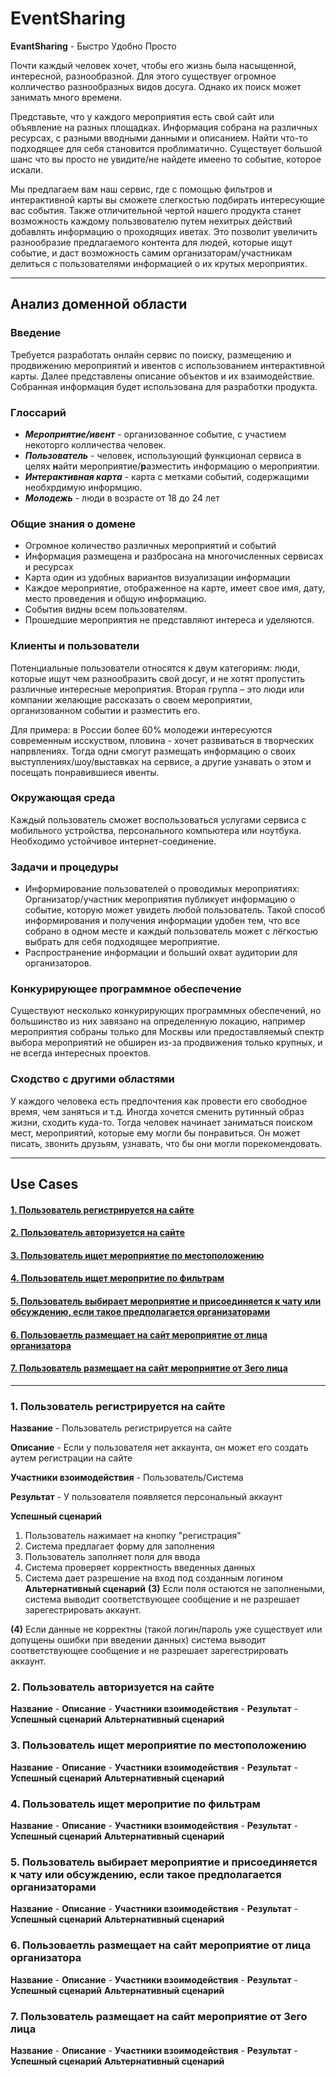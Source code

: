 # EventSharing
**EvantSharing** - Быстро Удобно Просто

Почти каждый человек хочет, чтобы его жизнь была насыщенной, интересной, разнообразной. Для этого существуег огромное колличество разнообразных видов досуга. Однако их поиск может занимать много времени.

Представьте, что у каждого мероприятия есть свой сайт или объявление на разных площадках. Информация собрана на различных ресурсах, с разными вводными данными и описанием. Найти что-то подходящее для себя становится проблиматично. Существует большой шанс что вы просто не увидите/не найдете имеено то событие, которое искали. 

Мы предлагаем вам наш сервис, где с помощью фильтров и интерактивной карты вы сможете слегкостью подбирать интересующие вас события. Также отличительной чертой нашего продукта станет возможность каждому пользвователю путем нехитрых действий добавлять информацию о проходящих иветах. Это позволит увеличить разнообразие предлагаемого контента для людей, которые ищут событие, и даст возможность самим организаторам/участникам делиться с пользователями информацией о их крутых мероприятих.
***
## Анализ доменной области
### Введение
Требуется разработать онлайн сервис по поиску, размещению и продвижению мероприятий и ивентов с использованием интерактивной карты. Далее представлены описание объектов и их взаимодействие. Собранная информация будет использована для разработки продукта.
### Глоссарий
* ***Мероприятие/ивент*** - организованное событие, с участием некоторго колличества человек.
* ***Пользователь*** - человек, использующий функционал сервиса в целях **н**айти мероприятие/**р**азместить информацию о мероприятии.
* ***Интерактивная карта*** - карта с метками событий, содержащими необхрдимую информцию.
* ***Молодежь*** - люди в возрасте от 18 до 24 лет
### Общие знания о домене
* Огромное количество различных мероприятий и событий
* Информация размещена и разбросана на многочисленных сервисах и ресурсах
* Карта один из удобных вариантов визуализации информации
* Каждое мероприятие, отображенное на карте, имеет свое имя, дату, место проведения и общую информацию.
* События видны всем пользователям.
* Прошедшие мероприятия не представляют интереса и уделяются.
### Клиенты и пользователи
Потенциальные пользователи относятся к двум категориям: люди, которые ищут чем разнообразить свой досуг, и не хотят пропустить различные интересные мероприятия. Вторая группа – это люди или компании желающие рассказать о своем мероприятии, организованном событии и разместить его.

Для примера: в России более 60% молодежи интересуются современным исскуством, пловина - хочет развиваться в творческих напрвлениях. Тогда одни смогут размещать информацию о своих выступлениях/шоу/выставках на сервисе, а другие узнавать о этом и посещать понравившиеся ивенты.
### Окружающая среда
Каждый пользователь сможет воспользоваться услугами сервиса с мобильного устройства, персонального компьютера или ноутбука. Необходимо устойчивое интернет-соединение.
### Задачи и процедуры
* Информирование пользователей о проводимых мероприятиях: Организатор/участник мероприятия публикует информацию о событие, которую может увидеть любой пользователь.
Такой способ информирования и получения информации удобен тем, что все собрано в одном месте и каждый пользователь может с лёгкостью выбрать для себя подходящее мероприятие.
* Распространение информации и больший охват аудитории для организаторов.
### Конкурирующее программное обеспечение
Существуют несколько конкурирующих программных обеспечений, но большинство из них завязано на определенную локацию, например мероприятия собраны только для Москвы или предоставляемый спектр выбора мероприятий не обширен из-за продвижения только крупных, и не всегда интересных проектов.
### Сходство с другими областями
У каждого человека есть предпочтения как провести его свободное время, чем заняться и т.д. Иногда хочется сменить рутинный образ жизни, сходить куда-то. Тогда человек начинает заниматься поиском мест, мероприятий, которые ему могли бы понравиться. Он может писать, звонить друзьям, узнавать, что бы они могли порекомендовать.
***
## Use Cases
#### [1. Пользователь регистрируется на сайте](#usecase_1)
#### [2. Пользователь авторизуется на сайте](#usecase_2)
#### [3. Пользователь ищет мероприятие по местоположению](#usecase_3)
#### [4. Пользователь ищет меропритие по фильтрам](#usecase_4)
#### [5. Пользователь выбирает мероприятие и присоединяется к чату или обсуждению, если такое предполагается организаторами](#usecase_5)
#### [6. Пользоваетль размещает на сайт мероприятие от лица организатора](#usecase_6)
#### [7. Пользователь размещает на сайт мероприятие от 3его лица](#usecase_7)
---
<a name = "usecase_1"></a>
### 1. Пользователь регистрируется на сайте
**Название** - Пользователь регистрируется на сайте

**Описание** - Если у пользователя нет аккаунта, он может его создать аутем регистрации на сайте

**Участники взоимодействия** - Пользователь/Система

**Результат** - У пользователя появляется персональный аккаунт

**Успешный сценарий**
1. Пользователь нажимает на кнопку "регистрация"
2. Система предлагает форму для заполнения
3. Пользователь заполняет поля для ввода
4. Система проверяет корректность введенных данных
5. Система дает разрешение на вход под созданным логином
**Альтернативный сценарий**
**(3)** Если поля остаются не заполнеными, система выводит соответствующее сообщение и не разрешает зарегестрировать аккаунт.

**(4)** Если данные не корректны (такой логин/пароль уже существует или допущены ошибки при введении данных) система выводит соответствующее сообщение и не разрешает зарегестрировать аккаунт.
<a name = "usecase_2"></a>
### 2. Пользователь авторизуется на сайте
**Название** - 
**Описание** - 
**Участники взоимодействия** -
**Результат** - 
**Успешный сценарий**
**Альтернативный сценарий**
<a name = "usecase_3"></a>
### 3. Пользователь ищет мероприятие по местоположению
**Название** - 
**Описание** - 
**Участники взоимодействия** -
**Результат** - 
**Успешный сценарий**
**Альтернативный сценарий**
<a name = "usecase_4"></a>
### 4. Пользователь ищет меропритие по фильтрам
**Название** - 
**Описание** - 
**Участники взоимодействия** -
**Результат** - 
**Успешный сценарий**
**Альтернативный сценарий**
<a name = "usecase_5"></a>
### 5. Пользователь выбирает мероприятие и присоединяется к чату или обсуждению, если такое предполагается организаторами
**Название** - 
**Описание** - 
**Участники взоимодействия** -
**Результат** - 
**Успешный сценарий**
**Альтернативный сценарий**
<a id = "usecase_6"></a>
### 6. Пользоваетль размещает на сайт мероприятие от лица организатора
**Название** - 
**Описание** - 
**Участники взоимодействия** -
**Результат** - 
**Успешный сценарий**
**Альтернативный сценарий**
<a id = "usecase_7"></a>
### 7. Пользователь размещает на сайт мероприятие от 3его лица
**Название** - 
**Описание** - 
**Участники взоимодействия** -
**Результат** - 
**Успешный сценарий**
**Альтернативный сценарий**
